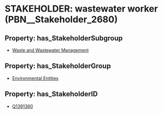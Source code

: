 # STAKEHOLDER: __wastewater worker__ (PBN__Stakeholder_2680)

## Property: has_StakeholderSubgroup

* [Waste and Wastewater Management](PBN__StakeholderSubgroup_161)

## Property: has_StakeholderGroup

* [Environmental Entities](PBN__StakeholderGroup_13)

## Property: has_StakeholderID

* [Q1391360](Q1391360)

